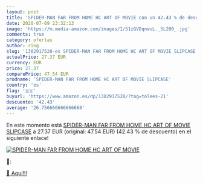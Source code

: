 ```yaml
---
layout: post
title: 'SPIDER-MAN FAR FROM HOME HC ART OF MOVIE con un 42.43 % de descuento'
date: 2020-07-09 23:32:13
image: 'https://m.media-amazon.com/images/I/51zGVDqnwuL._SL200_.jpg'
comments: true
category: ofertas
author: ring
slug: '1302917528-es SPIDER-MAN FAR FROM HOME HC ART OF MOVIE SLIPCASE'
actualPrice: 27.37 EUR
currency: EUR
price: 27.37
comparePrice: 47.54 EUR
prodname: 'SPIDER-MAN FAR FROM HOME HC ART OF MOVIE SLIPCASE'
country: 'es'
flag: '🇪🇸'
buyurl: 'https://www.amazon.es/dp/1302917528/?tag=tolees-21'
descuento: '42.43'
average: '26.756666666666668'
---
```


En este momento está [SPIDER-MAN FAR FROM HOME HC ART OF MOVIE SLIPCASE](https://www.amazon.es/dp/1302917528/?tag=tolees-21) a 27.37 EUR (original: 47.54 EUR) (42.43 %  de descuento) en el siguiente enlace!

[![SPIDER-MAN FAR FROM HOME HC ART OF MOVIE](https://m.media-amazon.com/images/I/51zGVDqnwuL._SL200_.jpg)](https://www.amazon.es/dp/1302917528/?tag=tolees-21)

🔎:


[🛒 Aquí!!!](https://www.amazon.es/dp/1302917528/?tag=tolees-21)
